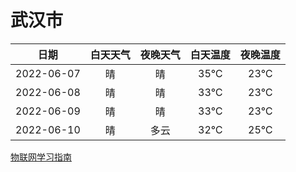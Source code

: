 # 武汉市
|日期|白天天气|夜晚天气|白天温度|夜晚温度|
|:--:|:--:|:--:|:--:|:--:|
|2022-06-07|晴|晴|35℃|23℃|
|2022-06-08|晴|晴|33℃|23℃|
|2022-06-09|晴|晴|33℃|23℃|
|2022-06-10|晴|多云|32℃|25℃|
 
[物联网学习指南](http://doc.lziqi.top/IoT)
